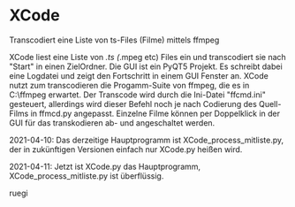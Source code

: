# XCode
Transcodiert eine Liste von ts-Files (Filme) mittels ffmpeg

XCode liest eine Liste von *.ts (*.mpeg etc) Files ein und transcodiert sie nach "Start" in einen ZielOrdner.
Die GUI ist ein PyQT5 Projekt.
Es schreibt dabei eine Logdatei und zeigt den Fortschritt in einem GUI Fenster an.
XCode nutzt zum transcodieren die Progamm-Suite von ffmpeg, die es in C:\ffmpeg erwartet.
Der Transcode wird durch die Ini-Datei "ffcmd.ini" gesteuert, allerdings wird dieser Befehl noch je nach Codierung des Quell-Films in ffmcd.py angepasst.
Einzelne Filme können per Doppelklick in der GUI für das transkodieren ab- und angeschaltet werden.

2021-04-10:
Das derzeitige Hauptprogramm ist XCode_process_mitliste.py, der in zukünftigen Versionen einfach nur XCode.py heißen wird.

2021-04-11:
Jetzt ist XCode.py das Hauptprogramm, XCode_process_mitliste.py ist überflüssig.

ruegi

